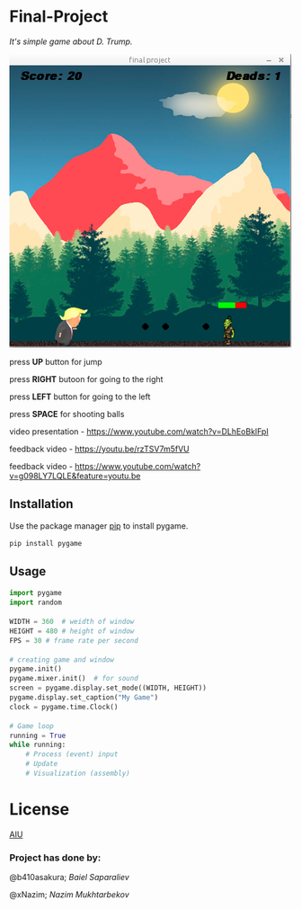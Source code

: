 # Final-Project

*It's simple game about D. Trump.*

![](https://github.com/b410asakura/final-project/blob/main/game%20images/game%201.PNG)

press **UP** button for jump

press **RIGHT** butoon for going to the right

press **LEFT** button for going to the left

press **SPACE** for shooting balls


video presentation - https://www.youtube.com/watch?v=DLhEoBklFpI

feedback video - https://youtu.be/rzTSV7m5fVU

feedback video - https://www.youtube.com/watch?v=g098LY7LQLE&feature=youtu.be

## Installation

Use the package manager [pip](https://pip.pypa.io/en/stable/) to install pygame.

```bash
pip install pygame
```


## Usage
```python
import pygame
import random

WIDTH = 360  # weidth of window
HEIGHT = 480 # height of window
FPS = 30 # frame rate per second

# creating game and window
pygame.init()
pygame.mixer.init()  # for sound
screen = pygame.display.set_mode((WIDTH, HEIGHT))
pygame.display.set_caption("My Game")
clock = pygame.time.Clock()

# Game loop
running = True
while running:
    # Process (event) input
    # Update
    # Visualization (assembly)
```

# License

[AIU](http://alatoo.edu.kg/)

### Project has done by:
@b410asakura;     *Baiel Saparaliev*

@xNazim;          *Nazim Mukhtarbekov*
